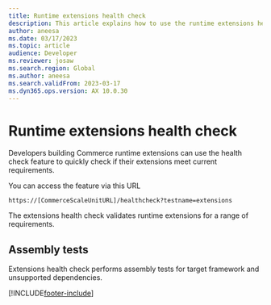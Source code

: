 ```yaml
---
title: Runtime extensions health check
description: This article explains how to use the runtime extensions health check feature.
author: aneesa
ms.date: 03/17/2023
ms.topic: article
audience: Developer
ms.reviewer: josaw
ms.search.region: Global
ms.author: aneesa
ms.search.validFrom: 2023-03-17
ms.dyn365.ops.version: AX 10.0.30
---
```


# Runtime extensions health check

Developers building Commerce runtime extensions can use the health check feature to quickly check if their extensions meet current requirements.

You can access the feature via this URL

```
https://[CommerceScaleUnitURL]/healthcheck?testname=extensions
```

The extensions health check validates runtime extensions for a range of requirements.

## Assembly tests

Extensions health check performs assembly tests for target framework and unsupported dependencies.


[!INCLUDE[footer-include](../../../includes/footer-banner.md)]
